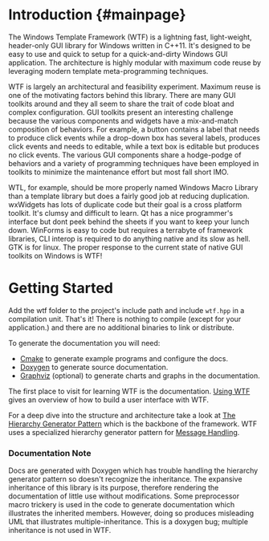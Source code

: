 # Introduction				{#mainpage}
The Windows Template Framework (WTF) is a lightning fast, light-weight, header-only GUI library for Windows written in C++11. It's designed to be easy to use and quick to setup for a quick-and-dirty Windows GUI application. The architecture is highly modular with maximum code reuse by leveraging modern template meta-programming techniques.

WTF is largely an architectural and feasibility experiment. Maximum reuse is one of the motivating factors behind this library. There are many GUI toolkits around and they all seem to share the trait of code bloat and complex configuration. GUI toolkits present an interesting challenge because the various components and widgets have a mix-and-match composition of behaviors.  For example, a button contains a label that needs to produce click events while a drop-down box has several labels, produces click events and needs to editable, while a text box is editable but produces no click events. The various GUI components share a hodge-podge of behaviors and a variety of programming techniques have been employed in toolkits to minimize the maintenance effort but most fall short IMO.

WTL, for example, should be more properly named Windows Macro Library than a template library but does a fairly good job at reducing duplication.  wxWidgets has lots of duplicate code but their goal is a cross platform toolkit.  It's clumsy and difficult to learn.  Qt has a nice programmer's interface but dont peek behind the sheets if you want to keep your lunch down. WinForms is easy to code but requires a terrabyte of framework libraries, CLI interop is required to do anything native and its slow as hell. GTK is for linux. The proper response to the current state of native GUI toolkits on Windows is WTF!


# Getting Started
Add the wtf folder to the project's include path and include `wtf.hpp` in a compilation unit. That's it! There is nothing to compile (except for your application.) and there are no additional binaries to link or distribute.

To generate the documentation you will need:
 - [Cmake](http://www.cmake.org) to generate example programs and configure the docs.
 - [Doxygen](http://www.doxygen.org) to generate source documentation.
 - [Graphviz](http://www.graphviz.org) (optional) to generate charts and graphs in the documentation.

The first place to visit for learning WTF is the documentation. [Using WTF](using_wtf.md) gives an overview of how to build a user interface with WTF.

For a deep dive into the structure and architecture take a look at [The Hierarchy Generator Pattern](hierarchy_gen.md) which is the backbone of the framework. WTF uses a specialized hierarchy generator pattern for [Message Handling](message_handling.md).

### Documentation Note
Docs are generated with Doxygen which has trouble handling the hierarchy generator pattern so doesn't recognize the inheritance. The expansive inheritance of this library is its purpose, therefore rendering the documentation of little use without modifications. Some preprocessor macro trickery is used in the code to generate documentation which illustrates the inherited members. However, doing so produces misleading UML that illustrates multiple-inheritance. This is a doxygen bug; multiple inheritance is not used in WTF.
